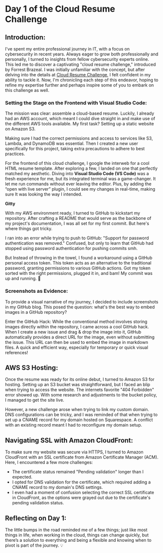 # Day 1 of the Cloud Resume Challenge

## **Introduction:**

I've spent my entire professional journey in IT, with a focus on cybersecurity in recent years. Always eager to grow both professionally and personally, I turned to insights from fellow cybersecurity experts online. This led me to discover a captivating "cloud resume challenge," introduced by Forrest Brazeal. I was initially unfamiliar with the concept, but after delving into the details at [Cloud Resume Challenge](https://cloudresumechallenge.dev/docs/the-challenge/aws/), I felt confident in my ability to tackle it. Now, I'm chronicling each step of this endeavor, hoping to refine my expertise further and perhaps inspire some of you to embark on this challenge as well.

### Setting the Stage on the Frontend with Visual Studio Code:

The mission was clear: assemble a cloud-based resume. Luckily, I already had an AWS account, which meant I could dive straight in and make use of the different AWS tools available. My first task? Setting up a static website on Amazon S3.

Making sure I had the correct permissions and access to services like S3, Lambda, and DynamoDB was essential. Then I created a new user specifically for this project, taking extra precautions to adhere to best practices. 

For the frontend of this cloud challenge, I google the interweb for a cool HTML resume template. After exploring a few, I landed on one that perfectly matched my aesthetic. Diving into **Visual Studio Code (VS Code)** was a fresh experience for me, but its integrated terminal was a game-changer. It let me run commands without ever leaving the editor. Plus, by adding the “open with live server” plugin, I could see my changes in real-time, making sure It was looking the way I intended.

**Gitty**

With my AWS environment ready, I turned to GitHub to kickstart my repository. After crafting a README that would serve as the backbone of my project's documentation, I was all set for my first commit. But here's where things got tricky.

I ran into an error while trying to push to GitHub: "Support for password authentication was removed." Confused, but only to learn that GitHub had stopped using password authentication for pushing commits smh.

But Instead of throwing in the towel, I found a workaround using a GitHub personal access token. This token acts as an alternative to the traditional password, granting permissions to various GitHub actions. Got my token sorted with the right permissions, plugged it in, and bam! My commit was up and running. 🚀

### **Screenshots as Evidence:**

To provide a visual narrative of my journey, I decided to include screenshots in my GitHub blog. This posed the question: what's the best way to embed images in a GitHub repository?

Enter the GitHub Hack: While the conventional method involves storing images directly within the repository, I came across a cool GitHub hack. When I create a new issue and drag & drop the image into it, GitHub automatically provides a direct URL for the image, even without submitting the issue. This URL can then be used to embed the image in markdown files. A quick and efficient way, especially for temporary or quick visual references!

## **AWS S3 Hosting:**

Once the resume was ready for its online debut, I turned to Amazon S3 for hosting. Setting up an S3 bucket was straightforward, but I faced an blip when trying to access the website. The internets favorite "404 Forbidden" error showed up. With some research and adjustments to the bucket policy, I managed to get the site live.

However, a new challenge arose when trying to link my custom domain. DNS configurations can be tricky, and I was reminded of that when trying to set up a CNAME record for my domain hosted on Squarespace. A conflict with an existing record meant I had to reconfigure my domain setup.

## **Navigating SSL with Amazon CloudFront:**

To make sure my website was secure via HTTPS, I turned to Amazon CloudFront with an SSL certificate from Amazon Certificate Manager (ACM). Here, I encountered a few more challenges:

- The certificate status remained "Pending validation" longer than I expected.
- I opted for DNS validation for the certificate, which required adding a CNAME record to my domain's DNS settings.
- I even had a moment of confusion selecting the correct SSL certificate in CloudFront, as the options were grayed out due to the certificate's pending validation status.

## **Reflecting on Day 1:**

The little bumps in the road reminded me of a few things; just like most things in life, when working in the cloud, things can change quickly, but there’s a solution to everything and being a flexible and knowing when to pivot is part of the journey. 💡

